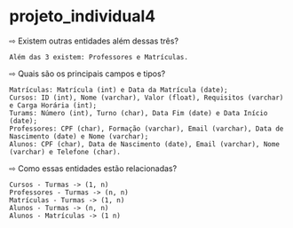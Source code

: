 # projeto_individual4

⇨ Existem outras entidades além dessas três?

    Além das 3 existem: Professores e Matrículas.

⇨ Quais são os principais campos e tipos?

    Matrículas: Matrícula (int) e Data da Matrícula (date);
    Cursos: ID (int), Nome (varchar), Valor (float), Requisitos (varchar) e Carga Horária (int);
    Turams: Número (int), Turno (char), Data Fim (date) e Data Início (date);
    Professores: CPF (char), Formação (varchar), Email (varchar), Data de Nascimento (date) e Nome (varchar);
    Alunos: CPF (char), Data de Nascimento (date), Email (varchar), Nome (varchar) e Telefone (char).

⇨ Como essas entidades estão relacionadas?

    Cursos - Turmas -> (1, n)
    Professores - Turmas -> (n, n)
    Matrículas - Turmas -> (1, n)
    Alunos - Turmas -> (n, n)
    Alunos - Matrículas -> (1 n)
